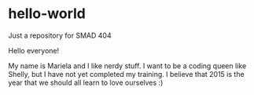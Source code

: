 # hello-world
Just a repository for SMAD 404

Hello everyone!

My name is Mariela and I like nerdy stuff. I want to be a coding queen like Shelly, but I have not yet completed my training. 
I believe that 2015 is the year that we should all learn to love ourselves :)
